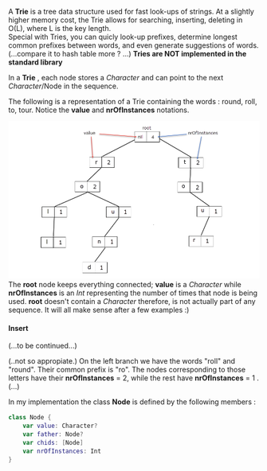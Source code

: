 A **Trie** is a tree data structure used for fast look-ups of strings. At a slightly higher memory cost, the Trie allows for searching, inserting, deleting in O(L), where L is the key length.   
Special with Tries, you can quicly look-up prefixes, determine longest common prefixes between words, and even generate suggestions of words.
(...compare it to hash table more  ? ...)
**Tries are NOT implemented in the standard library**

In a **Trie** , each node stores a *Character* and can point to the next *Character*/Node in the sequence. 

The following is a representation of a Trie containing the words : round, roll, to, tour. Notice the **value** and **nrOfInstances** notations.


![TRIE](https://raw.githubusercontent.com/robyerts/article---tries/master/TRIE.png)
The **root** node keeps everything connected; 
**value** is a *Character* while 
**nrOfInstances** is an *Int* representing the number of times that node is being used. **root** doesn't contain a *Character* therefore, is not actually part of any sequence. It will all make sense after a few examples :)

#### Insert
(...to be continued...)

(..not so appropiate.)
On the left branch we have the words "roll" and "round". Their common prefix is "ro". The nodes corresponding to those letters  have their **nrOfInstances** = 2, while the rest have **nrOfInstances** = 1 .(...)


In my implementation the class **Node** is defined by the following members :
```swift
class Node {
	var value: Character?
	var father: Node?
	var chids: [Node]   
	var nrOfInstances: Int
}
```

